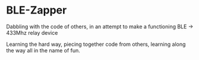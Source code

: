 # BLE-Zapper
Dabbling with the code of others, in an attempt to make a functioning BLE -> 433Mhz relay device

Learning the hard way, piecing together code from others, learning along the way all in the name of fun.
